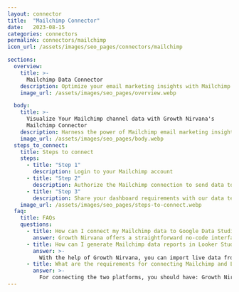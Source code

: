 ```yaml
---
layout: connector
title:  "Mailchimp Connector"
date:   2023-08-15
categories: connectors
permalink: connectors/mailchimp
icon_url: /assets/images/seo_pages/connectors/mailchimp

sections:
  overview:
    title: >-
      Mailchimp Data Connector
    description: Optimize your email marketing insights with Mailchimp integration. Seamlessly merge email campaign data from Mailchimp with Looker Studio's analytical capabilities, unlocking insights that drive email strategies, audience engagement, and operational excellence.
    image_url: /assets/images/seo_pages/overview.webp

  body:
    title: >-
      Visualize Your Mailchimp channel data with Growth Nirvana's
      Mailchimp Connector
    description: Harness the power of Mailchimp email marketing insights integrated into Looker Studio for strategic email campaign decisions.
    image_url: /assets/images/seo_pages/body.webp
  steps_to_connect:
    title: Steps to connect
    steps:
      - title: "Step 1"
        description: Login to your Mailchimp account
      - title: "Step 2"
        description: Authorize the Mailchimp connection to send data to Growth Nirvana
      - title: "Step 3"
        description: Share your dashboard requirements with our data team. We will build the report for you.
    image_url: /assets/images/seo_pages/steps-to-connect.webp
  faq:
    title: FAQs
    questions:
      - title: How can I connect my Mailchimp data to Google Data Studio/Looker Studio?
        answer: Growth Nirvana offers a straightforward no-code interface to connect to Mailchimp data sources.
      - title: How can I generate Mailchimp data reports in Looker Studio?
        answer: >-
          With the help of Growth Nirvana, you can import live data from Mailchimp into Looker Studio. These data can be viewed in charts, tables, and dashboards to generate branded reports that can be shared instantly.
      - title: What are the requirements for connecting Mailchimp and Looker Studio?
        answer: >-
          For connecting the two platforms, you should have: Growth Nirvana Account and Mailchimp Ads Account
---
```

